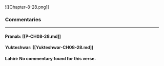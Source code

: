 ![[Chapter-8-28.png]]

### Commentaries

---

#### Pranab: [[P-CH08-28.md]]

#### Yukteshwar: [[Yukteshwar-CH08-28.md]]

#### Lahiri: No commentary found for this verse.
